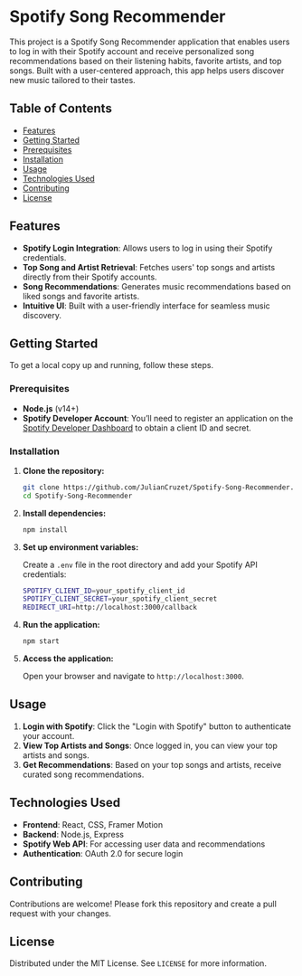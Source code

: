# Spotify Song Recommender

This project is a Spotify Song Recommender application that enables users to log in with their Spotify account and receive personalized song recommendations based on their listening habits, favorite artists, and top songs. Built with a user-centered approach, this app helps users discover new music tailored to their tastes.

## Table of Contents

- [Features](#features)
- [Getting Started](#getting-started)
- [Prerequisites](#prerequisites)
- [Installation](#installation)
- [Usage](#usage)
- [Technologies Used](#technologies-used)
- [Contributing](#contributing)
- [License](#license)

## Features

- **Spotify Login Integration**: Allows users to log in using their Spotify credentials.
- **Top Song and Artist Retrieval**: Fetches users' top songs and artists directly from their Spotify accounts.
- **Song Recommendations**: Generates music recommendations based on liked songs and favorite artists.
- **Intuitive UI**: Built with a user-friendly interface for seamless music discovery.

## Getting Started

To get a local copy up and running, follow these steps.

### Prerequisites

- **Node.js** (v14+)
- **Spotify Developer Account**: You’ll need to register an application on the [Spotify Developer Dashboard](https://developer.spotify.com/dashboard/applications) to obtain a client ID and secret.

### Installation

1. **Clone the repository:**

   ```bash
   git clone https://github.com/JulianCruzet/Spotify-Song-Recommender.git
   cd Spotify-Song-Recommender
   ```

2. **Install dependencies:**

   ```bash
   npm install
   ```

3. **Set up environment variables:**

   Create a `.env` file in the root directory and add your Spotify API credentials:

   ```bash
   SPOTIFY_CLIENT_ID=your_spotify_client_id
   SPOTIFY_CLIENT_SECRET=your_spotify_client_secret
   REDIRECT_URI=http://localhost:3000/callback
   ```

4. **Run the application:**

   ```bash
   npm start
   ```

5. **Access the application:**

   Open your browser and navigate to `http://localhost:3000`.

## Usage

1. **Login with Spotify**: Click the "Login with Spotify" button to authenticate your account.
2. **View Top Artists and Songs**: Once logged in, you can view your top artists and songs.
3. **Get Recommendations**: Based on your top songs and artists, receive curated song recommendations.

## Technologies Used

- **Frontend**: React, CSS, Framer Motion
- **Backend**: Node.js, Express
- **Spotify Web API**: For accessing user data and recommendations
- **Authentication**: OAuth 2.0 for secure login

## Contributing

Contributions are welcome! Please fork this repository and create a pull request with your changes.

## License

Distributed under the MIT License. See `LICENSE` for more information.